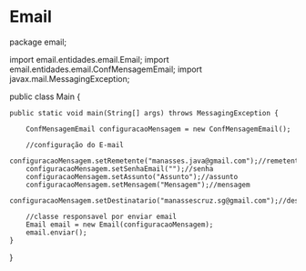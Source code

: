 # Email
package email;

import email.entidades.email.Email;
import email.entidades.email.ConfMensagemEmail;
import javax.mail.MessagingException;

public class Main {

    public static void main(String[] args) throws MessagingException {

        ConfMensagemEmail configuracaoMensagem = new ConfMensagemEmail();

        //configuração do E-mail
        configuracaoMensagem.setRemetente("manasses.java@gmail.com");//remetente
        configuracaoMensagem.setSenhaEmail("");//senha
        configuracaoMensagem.setAssunto("Assunto");//assunto
        configuracaoMensagem.setMensagem("Mensagem");//mensagem
        configuracaoMensagem.setDestinatario("manassescruz.sg@gmail.com");//destinatario(s)

        //classe responsavel por enviar email
        Email email = new Email(configuracaoMensagem);
        email.enviar();
    }
}
